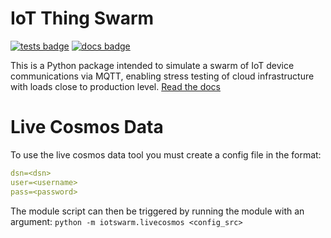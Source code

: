 # IoT Thing Swarm
[![tests badge](https://github.com/NERC-CEH/iot-swarm/actions/workflows/test.yml/badge.svg)](https://github.com/NERC-CEH/iot-swarm/actions)
[![docs badge](https://github.com/NERC-CEH/iot-swarm/actions/workflows/doc-deployment.yml/badge.svg)](https://nerc-ceh.github.io/iot-swarm/)

This is a Python package intended to simulate a swarm of IoT device communications via MQTT, enabling stress testing of cloud infrastructure with loads close to production level. [Read the docs](https://nerc-ceh.github.io/iot-swarm/)

# Live Cosmos Data

To use the live cosmos data tool you must create a config file in the format:

```yaml
dsn=<dsn>
user=<username>
pass=<password>
```
The module script can then be triggered by running the module with an argument:
`python -m iotswarm.livecosmos <config_src>`